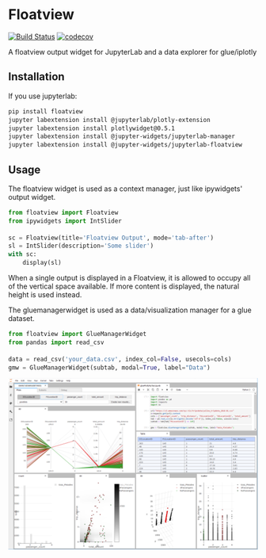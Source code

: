 # Floatview

[![Build Status](https://travis-ci.org/jupyter-widgets/jupyterlab-floatview.svg?branch=master)](https://travis-ci.org/jupyter-widgets/jupyterlab-floatview)
[![codecov](https://codecov.io/gh/jupyter-widgets/jupyterlab-floatview/branch/master/graph/badge.svg)](https://codecov.io/gh/jupyter-widgets/jupyterlab-floatview)

A floatview output widget for JupyterLab and a data explorer for glue/iplotly

## Installation

If you use jupyterlab:

```bash
pip install floatview
jupyter labextension install @jupyterlab/plotly-extension
jupyter labextension install plotlywidget@0.5.1
jupyter labextension install @jupyter-widgets/jupyterlab-manager
jupyter labextension install @jupyter-widgets/jupyterlab-floatview
```

## Usage

The floatview widget is used as a context manager, just like ipywidgets' output
widget.

```python
from floatview import Floatview
from ipywidgets import IntSlider

sc = Floatview(title='Floatview Output', mode='tab-after')
sl = IntSlider(description='Some slider')
with sc:
    display(sl)
```


When a single output is displayed in a Floatview, it is allowed to occupy all of
the vertical space available. If more content is displayed, the natural height
is used instead.

The gluemanagerwidget is used as a data/visualization manager for a glue dataset.

```python
from floatview import GlueManagerWidget
from pandas import read_csv

data = read_csv('your_data.csv', index_col=False, usecols=cols)
gmw = GlueManagerWidget(subtab, modal=True, label="Data")
```

![floatview](floatview.png)
